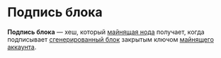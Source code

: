 # Подпись блока

**Подпись блока** — хеш, который [майнящая нода](/ru/blockchain/node/mining-node) получает, когда подписывает [сгенерированный блок](/ru/blockchain/block/block-generation) закрытым ключом [майнящего аккаунта](/ru/blockchain/mining/mining-account).
